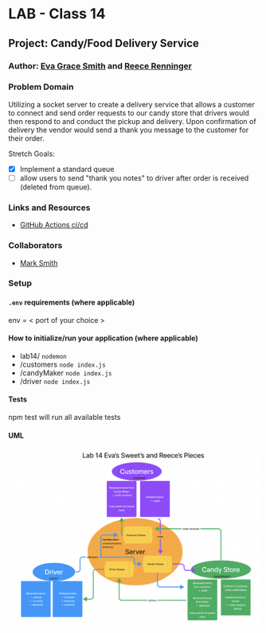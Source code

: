 # LAB - Class 14

## Project: Candy/Food Delivery Service

### Author: [Eva Grace Smith](https://github.com/EvaGraceSmith) and [Reece Renninger](https://github.com/ReeceRenninger)

### Problem Domain  

Utilizing a socket server to create a delivery service that allows a customer to connect and send order requests to our candy store that drivers would then respond to and conduct the pickup and delivery.  Upon confirmation of delivery the vendor would send a thank you message to the customer for their order.

Stretch Goals:

- [x] Implement a standard queue
- [ ] allow users to send "thank you notes" to driver after order is received (deleted from queue).

### Links and Resources

- [GitHub Actions ci/cd](https://github.com/ReeceRenninger/lab14/actions/new)
<!-- - [back-end server url](http://xyz.com) (when applicable) -->

### Collaborators

- [Mark Smith](https://github.com/markmrsmith)

### Setup

#### `.env` requirements (where applicable)

env = < port of your choice >


#### How to initialize/run your application (where applicable)

- lab14/ `nodemon`
- /customers `node index.js`
- /candyMaker `node index.js`
- /driver `node index.js`



<!-- #### How to use your library (where applicable)

#### Features / Routes

- Feature One: Details of feature
- GET : `/hello` - specific route to hit -->

#### Tests

npm test will run all available tests

#### UML

![Lab 14 UML](assets/lab14UML.png)
